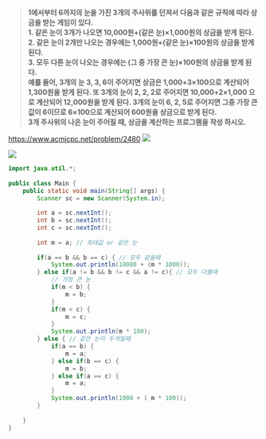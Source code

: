 > **1에서부터 6까지의 눈을 가진 3개의 주사위를 던져서 다음과 같은 규칙에 따라 상금을 받는 게임이 있다. <br>1. 같은 눈이 3개가 나오면 10,000원+(같은 눈)×1,000원의 상금을 받게 된다. <br>2. 같은 눈이 2개만 나오는 경우에는 1,000원+(같은 눈)×100원의 상금을 받게 된다. <br>3. 모두 다른 눈이 나오는 경우에는 (그 중 가장 큰 눈)×100원의 상금을 받게 된다.<br>예를 들어, 3개의 눈 3, 3, 6이 주어지면 상금은 1,000+3×100으로 계산되어 1,300원을 받게 된다. 또 3개의 눈이 2, 2, 2로 주어지면 10,000+2×1,000 으로 계산되어 12,000원을 받게 된다. 3개의 눈이 6, 2, 5로 주어지면 그중 가장 큰 값이 6이므로 6×100으로 계산되어 600원을 상금으로 받게 된다.<br>3개 주사위의 나온 눈이 주어질 때, 상금을 계산하는 프로그램을 작성 하시오.** <br>

https://www.acmicpc.net/problem/2480
![](https://img1.daumcdn.net/thumb/R1280x0/?scode=mtistory2&fname=https%3A%2F%2Fblog.kakaocdn.net%2Fdn%2FtQaAB%2Fbtrze0rp48B%2FVUrwF72t9PhqVTHS9zy3qK%2Fimg.png)

![](https://img1.daumcdn.net/thumb/R1280x0/?scode=mtistory2&fname=https%3A%2F%2Fblog.kakaocdn.net%2Fdn%2Fbj3Xt2%2FbtrzrL2g9iY%2Fhk5c2qZolvPOYvTPmGfzA0%2Fimg.png)

```java
import java.util.*;
 
public class Main {
    public static void main(String[] args) {
        Scanner sc = new Scanner(System.in);
        
        int a = sc.nextInt();
        int b = sc.nextInt();
        int c = sc.nextInt();
        
        int m = a; // 최대값 or 같은 눈
        
        if(a == b && b == c) { // 모두 같을때
            System.out.println(10000 + (m * 1000));
        } else if(a != b && b != c && a != c){ // 모두 다를때
            // 가장 큰 눈
            if(m < b) {
                m = b;
            } 
            if(m < c) {
                m = c;
            }
            System.out.println(m * 100);
        } else { // 같은 눈이 두개일때
            if(a == b) {
                m = a;
            } else if(b == c) {
                m = b;
            } else if(a == c) {
                m = a;
            }
            System.out.println(1000 + ( m * 100));
        }
        
    }
}

```

